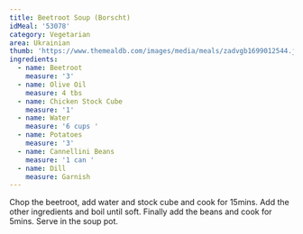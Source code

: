 ```yaml
---
title: Beetroot Soup (Borscht)
idMeal: '53078'
category: Vegetarian
area: Ukrainian
thumb: 'https://www.themealdb.com/images/media/meals/zadvgb1699012544.jpg'
ingredients:
  - name: Beetroot
    measure: '3'
  - name: Olive Oil
    measure: 4 tbs
  - name: Chicken Stock Cube
    measure: '1'
  - name: Water
    measure: '6 cups '
  - name: Potatoes
    measure: '3'
  - name: Cannellini Beans
    measure: '1 can '
  - name: Dill
    measure: Garnish
---
```

Chop the beetroot, add water and stock cube and cook for 15mins. Add the other ingredients and boil until soft. Finally add the beans and cook for 5mins. Serve in the soup pot.
